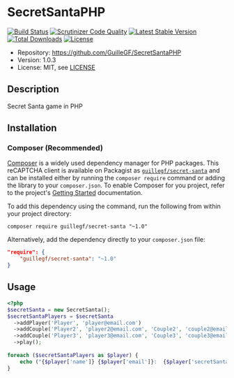 # SecretSantaPHP

[![Build Status](https://travis-ci.org/GuilleGF/SecretSantaPHP.svg?branch=master)](https://travis-ci.org/GuilleGF/SecretSantaPHP)
[![Scrutinizer Code Quality](https://scrutinizer-ci.com/g/GuilleGF/SecretSantaPHP/badges/quality-score.png?b=master)](https://scrutinizer-ci.com/g/GuilleGF/SecretSantaPHP/?branch=master)
[![Latest Stable Version](https://poser.pugx.org/guillegf/secret-santa/v/stable)](https://packagist.org/packages/guillegf/secret-santa)
[![Total Downloads](https://poser.pugx.org/guillegf/secret-santa/downloads)](https://packagist.org/packages/guillegf/secret-santa)
[![License](https://poser.pugx.org/guillegf/secret-santa/license)](https://packagist.org/packages/guillegf/secret-santa)

* Repository: https://github.com/GuilleGF/SecretSantaPHP
* Version: 1.0.3
* License: MIT, see [LICENSE](LICENSE)

## Description

Secret Santa game in PHP

## Installation

### Composer (Recommended)

[Composer](https://getcomposer.org/) is a widely used dependency manager for PHP
packages. This reCAPTCHA client is available on Packagist as
[`guillegf/secret-santa`](https://packagist.org/packages/guillegf/secret-santa) and can be
installed either by running the `composer require` command or adding the library
to your `composer.json`. To enable Composer for you project, refer to the
project's [Getting Started](https://getcomposer.org/doc/00-intro.md)
documentation.

To add this dependency using the command, run the following from within your
project directory:
```
composer require guillegf/secret-santa "~1.0"
```

Alternatively, add the dependency directly to your `composer.json` file:
```json
"require": {
    "guillegf/secret-santa": "~1.0"
}
```
## Usage

```php
<?php
$secretSanta = new SecretSanta();
$secretSantaPlayers = $secretSanta
  ->addPlayer('Player', 'player@email.com')
  ->addCouple('Player2', 'player2@email.com', 'Couple2', 'couple2@email.com')
  ->addCouple('Player3', 'player3@email.com', 'Couple3', 'couple3@email.com')
  ->play();
  
foreach ($secretSantaPlayers as $player) {
    echo ("{$player['name']} {$player['email']}:  {$player['secretSanta']}\n");
}
```
